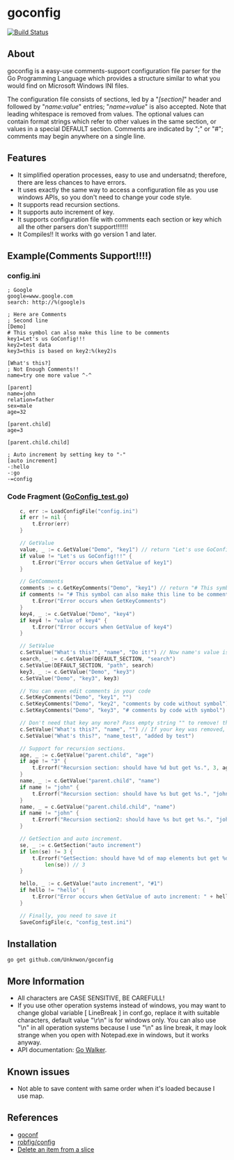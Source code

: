 goconfig
========

[![Build Status](https://drone.io/github.com/Unknwon/goconfig/status.png)](https://drone.io/github.com/Unknwon/goconfig/latest)

## About

goconfig is a easy-use comments-support configuration file parser for the Go Programming Language which provides a structure similar to what you would find on Microsoft Windows INI files.

The configuration file consists of sections, led by a "*[section]*" header and followed by "*name:value*" entries; "*name=value*" is also accepted. Note that leading whitespace is removed from values. The optional values can contain format strings which refer to other values in the same section, or values in a special DEFAULT section. Comments are indicated by ";" or "#"; comments may begin anywhere on a single line.

## Features

- It simplified operation processes, easy to use and undersatnd; therefore, there are less chances to have errors. 
- It uses exactly the same way to access a configuration file as you use windows APIs, so you don't need to change your code style.
- It supports read recursion sections.
- It supports auto increment of key.
- It supports configuration file with comments each section or key which all the other parsers don't support!!!!!!!
- It Compiles!! It works with go version 1 and later.

## Example(Comments Support!!!!)

### config.ini
	
	; Google
	google=www.google.com
	search: http://%(google)s

	; Here are Comments
	; Second line
	[Demo]
	# This symbol can also make this line to be comments
	key1=Let's us GoConfig!!!
	key2=test data
	key3=this is based on key2:%(key2)s

	[What's this?]
	; Not Enough Comments!!
	name=try one more value ^-^

	[parent]
	name=john
	relation=father
	sex=male
	age=32

	[parent.child]
	age=3

	[parent.child.child]

	; Auto increment by setting key to "-"
	[auto increment]
	-:hello
	-:go
	-=config
	
### Code Fragment ([GoConfig_test.go](GoConfig_test.go))

```go
	c, err := LoadConfigFile("config.ini")
	if err != nil {
		t.Error(err)
	}

	// GetValue
	value, _ := c.GetValue("Demo", "key1") // return "Let's use GoConfig!!!"
	if value != "Let's us GoConfig!!!" {
		t.Error("Error occurs when GetValue of key1")
	}

	// GetComments
	comments := c.GetKeyComments("Demo", "key1") // return "# This symbol can also make this line to be comments"
	if comments != "# This symbol can also make this line to be comments" {
		t.Error("Error occurs when GetKeyComments")
	}
	key4, _ := c.GetValue("Demo", "key4")
	if key4 != "value of key4" {
		t.Error("Error occurs when GetValue of key4")
	}

	// SetValue
	c.SetValue("What's this?", "name", "Do it!") // Now name's value is "Do it!"
	search, _ := c.GetValue(DEFAULT_SECTION, "search")
	c.SetValue(DEFAULT_SECTION, "path", search)
	key3, _ := c.GetValue("Demo", "key3")
	c.SetValue("Demo", "key3", key3)

	// You can even edit comments in your code
	c.SetKeyComments("Demo", "key1", "")
	c.SetKeyComments("Demo", "key2", "comments by code without symbol")
	c.SetKeyComments("Demo", "key3", "# comments by code with symbol")

	// Don't need that key any more? Pass empty string "" to remove! that's all!'
	c.SetValue("What's this?", "name", "") // If your key was removed, its comments will be removed too!
	c.SetValue("What's this?", "name_test", "added by test")

	// Support for recursion sections.
	age, _ := c.GetValue("parent.child", "age")
	if age != "3" {
		t.Errorf("Recursion section: should have %d but get %s.", 3, age) // 3, not 32.
	}
	name, _ := c.GetValue("parent.child", "name")
	if name != "john" {
		t.Errorf("Recursion section: should have %s but get %s.", "john", name) // "john", not empty.
	}
	name, _ = c.GetValue("parent.child.child", "name")
	if name != "john" {
		t.Errorf("Recursion section2: should have %s but get %s.", "john", name) // "john", not empty.
	}

	// GetSection and auto increment.
	se, _ := c.GetSection("auto increment")
	if len(se) != 3 {
		t.Errorf("GetSection: should have %d of map elements but get %d.", 3,
			len(se)) // 3
	}

	hello, _ := c.GetValue("auto increment", "#1")
	if hello != "hello" {
		t.Error("Error occurs when GetValue of auto increment: " + hello) // "hello", not empty.
	}

	// Finally, you need to save it
	SaveConfigFile(c, "config_test.ini")
```

## Installation
	
	go get github.com/Unknwon/goconfig

## More Information

- All characters are CASE SENSITIVE, BE CAREFULL!
- If you use other operation systems instead of windows, you may want to change global variable [ LineBreak ] in conf.go, replace it with suitable characters, default value "\r\n" is for windows only. You can also use "\n" in all operation systems because I use "\n" as line break, it may look strange when you open with Notepad.exe in windows, but it works anyway. 
- API documentation: [Go Walker](http://gowalker.org/github.com/Unknwon/goconfig).

## Known issues

- Not able to save content with same order when it's loaded because I use map.

## References

- [goconf](http://code.google.com/p/goconf/)
- [robfig/config](https://github.com/robfig/config)
- [Delete an item from a slice](https://groups.google.com/forum/?fromgroups=#!topic/golang-nuts/lYz8ftASMQ0)